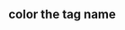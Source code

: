 ## color the tag name
<img src="//raw.githubusercontent.com/jzmstrjp/brackets---color-the-tag-name/jzmstrjp-img-1/screenshot1.png" alt="">
